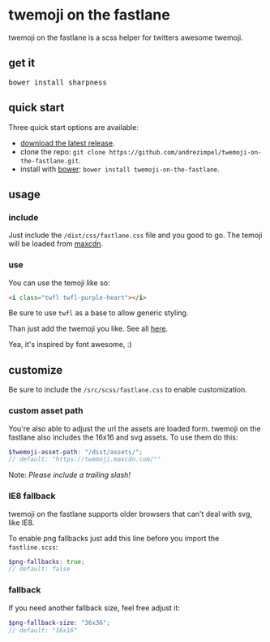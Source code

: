 # twemoji on the fastlane

twemoji on the fastlane is a scss helper for twitters awesome twemoji.

## get it
<pre>
bower install sharpness
</pre>

## quick start

Three quick start options are available:

- [download the latest release](https://github.com/andrezimpel/twemoji-on-the-fastlane/archive/master.zip).
- clone the repo: `git clone https://github.com/andrezimpel/twemoji-on-the-fastlane.git`.
- install with [bower](http://bower.io): `bower install twemoji-on-the-fastlane`.


## usage

### include
Just include the `/dist/css/fastlane.css` file and you good to go. The temoji will be loaded from [maxcdn](https://twemoji.maxcdn.com/).


###  use

You can use the temoji like so:

```html
<i class="twfl twfl-purple-heart"></i>
```

Be sure to use `twfl` as a base to allow generic styling.

Than just add the twemoji you like. See all [here](#).

Yea, it's inspired by font awesome, :)


## customize

Be sure to include the `/src/scss/fastlane.css` to enable customization.

### custom asset path
You're also able to adjust the url the assets are loaded form. twemoji on the fastlane also includes the 16x16 and svg assets. To use them do this:

```scss
$twemoji-asset-path: "/dist/assets/";
// default: "https://twemoji.maxcdn.com/""
```
Note: _Please include a trailing slash!_

### IE8 fallback
twemoji on the fastlane supports older browsers that can't deal with svg, like IE8.

To enable png fallbacks just add this line before you import the `fastline.scss`:

```scss
$png-fallbacks: true;
// default: false
```

### fallback
If you need another fallback size, feel free adjust it:

```scss
$png-fallback-size: "36x36";
// default: "16x16"
```
